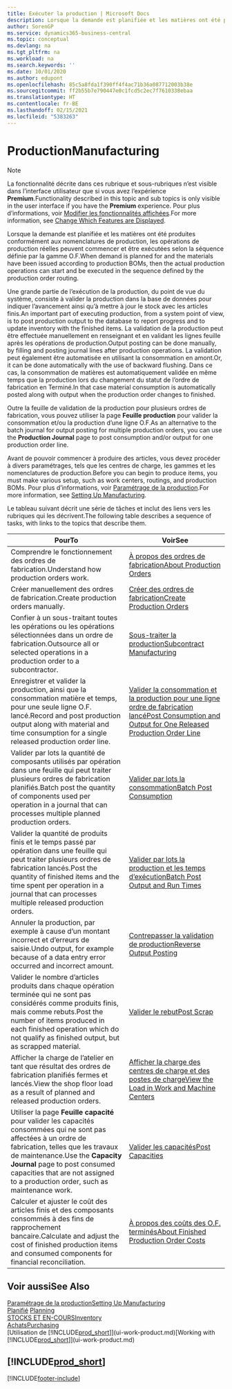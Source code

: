 ```yaml
---
title: Exécuter la production | Microsoft Docs
description: Lorsque la demande est planifiée et les matières ont été produites conformément aux nomenclatures de production, les opérations de production réelles peuvent commencer et être exécutées selon la séquence définie par la gamme O.F.
author: SorenGP
ms.service: dynamics365-business-central
ms.topic: conceptual
ms.devlang: na
ms.tgt_pltfrm: na
ms.workload: na
ms.search.keywords: ''
ms.date: 10/01/2020
ms.author: edupont
ms.openlocfilehash: 85c5a8fda1f390ff4f4ac71b36a087712003b38e
ms.sourcegitcommit: ff2b55b7e790447e0c1fcd5c2ec7f7610338ebaa
ms.translationtype: HT
ms.contentlocale: fr-BE
ms.lasthandoff: 02/15/2021
ms.locfileid: "5383263"
---
```

# <a name="manufacturing"></a><span data-ttu-id="81683-103">Production</span><span class="sxs-lookup"><span data-stu-id="81683-103">Manufacturing</span></span>
> [!NOTE]
> <span data-ttu-id="81683-104">La fonctionnalité décrite dans ces rubrique et sous-rubriques n’est visible dans l’interface utilisateur que si vous avez l’expérience **Premium**.</span><span class="sxs-lookup"><span data-stu-id="81683-104">Functionality described in this topic and sub topics is only visible in the user interface if you have the **Premium** experience.</span></span> <span data-ttu-id="81683-105">Pour plus d’informations, voir [Modifier les fonctionnalités affichées](ui-experiences.md).</span><span class="sxs-lookup"><span data-stu-id="81683-105">For more information, see [Change Which Features are Displayed](ui-experiences.md).</span></span>

<span data-ttu-id="81683-106">Lorsque la demande est planifiée et les matières ont été produites conformément aux nomenclatures de production, les opérations de production réelles peuvent commencer et être exécutées selon la séquence définie par la gamme O.F.</span><span class="sxs-lookup"><span data-stu-id="81683-106">When demand is planned for and the materials have been issued according to production BOMs, then the actual production operations can start and be executed in the sequence defined by the production order routing.</span></span>  

<span data-ttu-id="81683-107">Une grande partie de l’exécution de la production, du point de vue du système, consiste à valider la production dans la base de données pour indiquer l’avancement ainsi qu’à mettre à jour le stock avec les articles finis.</span><span class="sxs-lookup"><span data-stu-id="81683-107">An important part of executing production, from a system point of view, is to post production output to the database to report progress and to update inventory with the finished items.</span></span> <span data-ttu-id="81683-108">La validation de la production peut être effectuée manuellement en renseignant et en validant les lignes feuille après les opérations de production.</span><span class="sxs-lookup"><span data-stu-id="81683-108">Output posting can be done manually, by filling and posting journal lines after production operations.</span></span> <span data-ttu-id="81683-109">La validation peut également être automatisée en utilisant la consommation en amont.</span><span class="sxs-lookup"><span data-stu-id="81683-109">Or, it can be done automatically with the use of backward flushing.</span></span> <span data-ttu-id="81683-110">Dans ce cas, la consommation de matières est automatiquement validée en même temps que la production lors du changement du statut de l’ordre de fabrication en Terminé.</span><span class="sxs-lookup"><span data-stu-id="81683-110">In that case material consumption is automatically posted along with output when the production order changes to finished.</span></span>  

<span data-ttu-id="81683-111">Outre la feuille de validation de la production pour plusieurs ordres de fabrication, vous pouvez utiliser la page **Feuille production** pour valider la consommation et/ou la production d’une ligne O.F.</span><span class="sxs-lookup"><span data-stu-id="81683-111">As an alternative to the batch journal for output posting for multiple production orders, you can use the **Production Journal** page to post consumption and/or output for one production order line.</span></span>

<span data-ttu-id="81683-112">Avant de pouvoir commencer à produire des articles, vous devez procéder à divers paramétrages, tels que les centres de charge, les gammes et les nomenclatures de production.</span><span class="sxs-lookup"><span data-stu-id="81683-112">Before you can begin to produce items, you must make various setup, such as work centers, routings, and production BOMs.</span></span> <span data-ttu-id="81683-113">Pour plus d’informations, voir [Paramétrage de la production](production-configure-production-processes.md).</span><span class="sxs-lookup"><span data-stu-id="81683-113">For more information, see [Setting Up Manufacturing](production-configure-production-processes.md).</span></span>

<span data-ttu-id="81683-114">Le tableau suivant décrit une série de tâches et inclut des liens vers les rubriques qui les décrivent.</span><span class="sxs-lookup"><span data-stu-id="81683-114">The following table describes a sequence of tasks, with links to the topics that describe them.</span></span>   

|<span data-ttu-id="81683-115">**Pour**</span><span class="sxs-lookup"><span data-stu-id="81683-115">**To**</span></span>|<span data-ttu-id="81683-116">**Voir**</span><span class="sxs-lookup"><span data-stu-id="81683-116">**See**</span></span>|  
|------------|-------------|  
|<span data-ttu-id="81683-117">Comprendre le fonctionnement des ordres de fabrication.</span><span class="sxs-lookup"><span data-stu-id="81683-117">Understand how production orders work.</span></span>|[<span data-ttu-id="81683-118">À propos des ordres de fabrication</span><span class="sxs-lookup"><span data-stu-id="81683-118">About Production Orders</span></span>](production-about-production-orders.md)|
|<span data-ttu-id="81683-119">Créer manuellement des ordres de fabrication.</span><span class="sxs-lookup"><span data-stu-id="81683-119">Create production orders manually.</span></span>|[<span data-ttu-id="81683-120">Créer des ordres de fabrication</span><span class="sxs-lookup"><span data-stu-id="81683-120">Create Production Orders</span></span>](production-how-to-create-production-orders.md)|
|<span data-ttu-id="81683-121">Confier à un sous-traitant toutes les opérations ou les opérations sélectionnées dans un ordre de fabrication.</span><span class="sxs-lookup"><span data-stu-id="81683-121">Outsource all or selected operations in a production order to a subcontractor.</span></span>|[<span data-ttu-id="81683-122">Sous-traiter la production</span><span class="sxs-lookup"><span data-stu-id="81683-122">Subcontract Manufacturing</span></span>](production-how-to-subcontract-manufacturing.md)|
|<span data-ttu-id="81683-123">Enregistrer et valider la production, ainsi que la consommation matière et temps, pour une seule ligne O.F. lancé.</span><span class="sxs-lookup"><span data-stu-id="81683-123">Record and post production output along with material and time consumption for a single released production order line.</span></span>|[<span data-ttu-id="81683-124">Valider la consommation et la production pour une ligne ordre de fabrication lancé</span><span class="sxs-lookup"><span data-stu-id="81683-124">Post Consumption and Output for One Released Production Order Line</span></span>](production-how-to-register-consumption-and-output.md)|  
|<span data-ttu-id="81683-125">Valider par lots la quantité de composants utilisés par opération dans une feuille qui peut traiter plusieurs ordres de fabrication planifiés.</span><span class="sxs-lookup"><span data-stu-id="81683-125">Batch post the quantity of components used per operation in a journal that can processes multiple planned production orders.</span></span>|[<span data-ttu-id="81683-126">Valider par lots la consommation</span><span class="sxs-lookup"><span data-stu-id="81683-126">Batch Post Consumption</span></span>](production-how-to-post-consumption.md)|
|<span data-ttu-id="81683-127">Valider la quantité de produits finis et le temps passé par opération dans une feuille qui peut traiter plusieurs ordres de fabrication lancés.</span><span class="sxs-lookup"><span data-stu-id="81683-127">Post the quantity of finished items and the time spent per operation in a journal that can processes multiple released production orders.</span></span>|[<span data-ttu-id="81683-128">Valider par lots la production et les temps d’exécution</span><span class="sxs-lookup"><span data-stu-id="81683-128">Batch Post Output and Run Times</span></span>](production-how-to-post-output-quantity.md)|
|<span data-ttu-id="81683-129">Annuler la production, par exemple à cause d’un montant incorrect et d’erreurs de saisie.</span><span class="sxs-lookup"><span data-stu-id="81683-129">Undo output, for example because of a data entry error occurred and incorrect amount.</span></span>  |[<span data-ttu-id="81683-130">Contrepasser la validation de production</span><span class="sxs-lookup"><span data-stu-id="81683-130">Reverse Output Posting</span></span>](production-how-to-reverse-output-posting.md)|  
|<span data-ttu-id="81683-131">Valider le nombre d’articles produits dans chaque opération terminée qui ne sont pas considérés comme produits finis, mais comme rebuts.</span><span class="sxs-lookup"><span data-stu-id="81683-131">Post the number of items produced in each finished operation which do not qualify as finished output, but as scrapped material.</span></span>|[<span data-ttu-id="81683-132">Valider le rebut</span><span class="sxs-lookup"><span data-stu-id="81683-132">Post Scrap</span></span>](production-how-to-post-scrap.md)|
|<span data-ttu-id="81683-133">Afficher la charge de l’atelier en tant que résultat des ordres de fabrication planifiés fermes et lancés.</span><span class="sxs-lookup"><span data-stu-id="81683-133">View the shop floor load as a result of planned and released production orders.</span></span>|[<span data-ttu-id="81683-134">Afficher la charge des centres de charge et des postes de charge</span><span class="sxs-lookup"><span data-stu-id="81683-134">View the Load in Work and Machine Centers</span></span>](production-how-to-view-the-load-on-work-centers.md)|      
|<span data-ttu-id="81683-135">Utiliser la page **Feuille capacité** pour valider les capacités consommées qui ne sont pas affectées à un ordre de fabrication, telles que les travaux de maintenance.</span><span class="sxs-lookup"><span data-stu-id="81683-135">Use the **Capacity Journal** page to post consumed capacities that are not assigned to a production order, such as maintenance work.</span></span>|[<span data-ttu-id="81683-136">Valider les capacités</span><span class="sxs-lookup"><span data-stu-id="81683-136">Post Capacities</span></span>](production-how-to-post-capacities.md)|  
|<span data-ttu-id="81683-137">Calculer et ajuster le coût des articles finis et des composants consommés à des fins de rapprochement bancaire.</span><span class="sxs-lookup"><span data-stu-id="81683-137">Calculate and adjust the cost of finished production items and consumed components for financial reconciliation.</span></span>|[<span data-ttu-id="81683-138">À propos des coûts des O.F. terminés</span><span class="sxs-lookup"><span data-stu-id="81683-138">About Finished Production Order Costs</span></span>](finance-about-finished-production-order-costs.md)|  

## <a name="see-also"></a><span data-ttu-id="81683-139">Voir aussi</span><span class="sxs-lookup"><span data-stu-id="81683-139">See Also</span></span>  
[<span data-ttu-id="81683-140">Paramétrage de la production</span><span class="sxs-lookup"><span data-stu-id="81683-140">Setting Up Manufacturing</span></span>](production-configure-production-processes.md)  
<span data-ttu-id="81683-141">[Planifié](production-planning.md)    </span><span class="sxs-lookup"><span data-stu-id="81683-141">[Planning](production-planning.md)    </span></span>  
[<span data-ttu-id="81683-142">STOCKS ET EN-COURS</span><span class="sxs-lookup"><span data-stu-id="81683-142">Inventory</span></span>](inventory-manage-inventory.md)  
[<span data-ttu-id="81683-143">Achats</span><span class="sxs-lookup"><span data-stu-id="81683-143">Purchasing</span></span>](purchasing-manage-purchasing.md)  
<span data-ttu-id="81683-144">[Utilisation de [!INCLUDE[prod_short](includes/prod_short.md)]](ui-work-product.md)</span><span class="sxs-lookup"><span data-stu-id="81683-144">[Working with [!INCLUDE[prod_short](includes/prod_short.md)]](ui-work-product.md)</span></span>

## [!INCLUDE[prod_short](includes/free_trial_md.md)]  


[!INCLUDE[footer-include](includes/footer-banner.md)]
